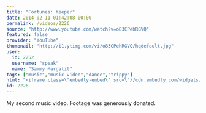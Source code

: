 ```yaml
---
title: "Fortunes: Keeper"
date: 2014-02-11 01:42:08 00:00
permalink: /videos/2226
source: "http://www.youtube.com/watch?v=o83CPehRGVQ"
featured: false
provider: "YouTube"
thumbnail: "http://i1.ytimg.com/vi/o83CPehRGVQ/hqdefault.jpg"
user:
  id: 2252
  username: "speak"
  name: "Sammy Margalit"
tags: ["music","music video","dance","trippy"]
html: "<iframe class=\"embedly-embed\" src=\"//cdn.embedly.com/widgets/media.html?src=http%3A%2F%2Fwww.youtube.com%2Fembed%2Fo83CPehRGVQ%3Fwmode%3Dtransparent%26feature%3Doembed&wmode=transparent&url=http%3A%2F%2Fwww.youtube.com%2Fwatch%3Fv%3Do83CPehRGVQ&image=http%3A%2F%2Fi1.ytimg.com%2Fvi%2Fo83CPehRGVQ%2Fhqdefault.jpg&key=daaebf4d9cdd46779200162d0ca86e20&type=text%2Fhtml&schema=youtube\" width=\"854\" height=\"480\" scrolling=\"no\" frameborder=\"0\" allowfullscreen></iframe>"
id: 2226
---
```


My second music video. Footage was generously donated.